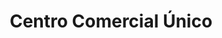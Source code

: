 ---
title: "Centro Comercial Único"
url: /caracas/centro-comercial-unico/
shop: centro comercial
---